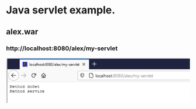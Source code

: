 # Java servlet example.
## alex.war 

### http://localhost:8080/alex/my-servlet

![servlet](/servlet.png?raw=true)